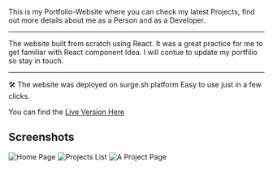 This is my Portfolio-Website where you can check my latest Projects, find out more details about me as a Person and as a Developer.

---

The website built from scratch using React.
It was a great practice for me to get familiar with React component Idea.
I will contue to update my portfilio so stay in touch.

---

🛠 The website was deployed on surge.sh platform Easy to use just in a few clicks.

You can find the [Live Version Here](http://katerina-matveeva.surge.sh/)

## Screenshots

![Home Page]('/images/homePage.png')
![Projects List]('/public/images/projectsList.png')
![A Project Page]('/public/images/aProject.png')

